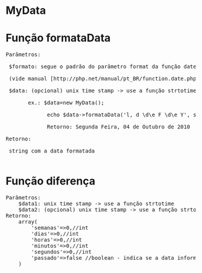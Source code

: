 # MyData

# Função formataData
<pre>
Parâmetros:<br>
 $formato: segue o padrão do parâmetro format da função date() padrão do PHP<br>
 (vide manual [http://php.net/manual/pt_BR/function.date.php]).<br>
 $data: (opcional) unix time stamp -> use a função strtotime. se omitido, será usada a data atual<br>
       ex.: $data=new MyData();<br>
             echo $data->formataData('l, d \d\e F \d\e Y', strtotime('2010-10-04'));<br>
             Retorno: Segunda Feira, 04 de Outubro de 2010<br>
Retorno:<br>
 string com a data formatada<br>
</pre>

# Função diferença
<pre>
Parâmetros:
	$data1: unix time stamp -> use a função strtotime
	$data2: (opcional) unix time stamp -> use a função strtotime. se omitido, será utilizado a data atual
Retorno:
	array(
	    'semanas'=>0,//int
	    'dias'=>0,//int
	    'horas'=>0,//int
	    'minutos'=>0,//int
	    'segundos'=>0,//int
	    'passado'=>false //boolean - indica se a data informada no primeiro parametro já passou em relação ao segundo parâmetro, ou em relação a data atual caso o segundo parâmetro seja omitido - true se a data já tiver passado, e false caso contrário
	)
</pre>
